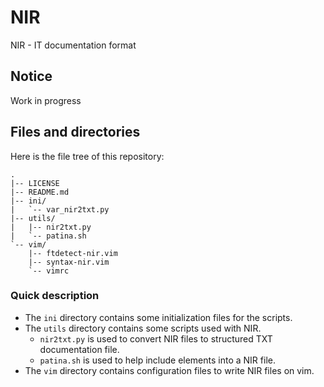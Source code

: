 # NIR
NIR - IT documentation format

## Notice

Work in progress

## Files and directories

Here is the file tree of this repository:

```
.
|-- LICENSE
|-- README.md
|-- ini/
|   `-- var_nir2txt.py
|-- utils/
|   |-- nir2txt.py
|   `-- patina.sh
`-- vim/
    |-- ftdetect-nir.vim
    |-- syntax-nir.vim
    `-- vimrc
```

### Quick description

* The `ini` directory contains some initialization files for the scripts.
* The `utils` directory contains some scripts used with NIR.
  - `nir2txt.py` is used to convert NIR files to structured TXT documentation file.
  - `patina.sh` is used to help include elements into a NIR file.
* The `vim` directory contains configuration files to write NIR files on vim.
